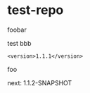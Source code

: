 # test-repo

foobar

test
bbb

<!--{x-release-please-released-start-version}-->
```
<version>1.1.1</version>
```
<!--{x-release-please-released-end}-->

foo

next: 1.1.2-SNAPSHOT <!--{x-release-please-version}-->


